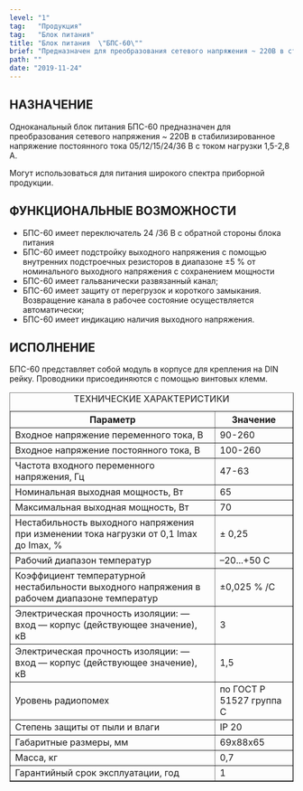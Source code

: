 ```yaml
---
level: "1"
tag:   "Продукция"
tag:   "Блок питания"
title: "Блок питания  \"БПС-60\""
brief: "Предназначен для преобразования сетевого напряжения ~ 220В в стабилизированное напряжение постоянного тока 05/12/15/24/36 В с током нагрузки 1,5-2,8 А."
path: ""
date: "2019-11-24"
---
```


<h2>НАЗНАЧЕНИЕ</h2>
<p>Одноканальный блок питания БПС-60 предназначен для преобразования сетевого напряжения ~ 220В в стабилизированное напряжение постоянного тока&nbsp;05/12/15/24/36 В с током нагрузки 1,5-2,8 А.</p>
<p>Могут использоваться для питания широкого спектра приборной продукции.</p>
<h2>ФУНКЦИОНАЛЬНЫЕ ВОЗМОЖНОСТИ</h2>
<ul>
<li>БПС-60 имеет переключатель 24 /36 В с обратной стороны блока питания</li>
<li>БПС-60 имеет подстройку выходного напряжения с помощью внутренних подстроечных резисторов в диапазоне &plusmn;5 % от номинального выходного напряжения с сохранением мощности</li>
<li>БПС-60 имеет гальванически развязанный канал;</li>
<li>БПС-60 имеет защиту от перегрузок и короткого замыкания. Возвращение канала в рабочее состояние осуществляется автоматически;</li>
<li>БПС-60 имеет индикацию наличия выходного напряжения.</li>
</ul>
<h2>ИСПОЛНЕНИЕ</h2>
<p>БПС-60 представляет собой модуль в корпусе для крепления на DIN рейку. Проводники присоединяются с помощью винтовых клемм.</p>
<table border="1" class="tech-table"><caption>ТЕХНИЧЕСКИЕ ХАРАКТЕРИСТИКИ</caption>
<tbody>
<tr><th>Параметр</th><th>Значение</th></tr>
<tr>
<td class="td-1">Входное напряжение переменного тока, В</td>
<td class="td-2">90-260</td>
</tr>
<tr>
<td class="td-1">Входное напряжение постоянного тока, В</td>
<td class="td-2">100-260</td>
</tr>
<tr>
<td class="td-1">Частота входного переменного напряжения, Гц</td>
<td class="td-2">47-63</td>
</tr>
<tr>
<td class="td-1">Номинальная выходная мощность, Вт</td>
<td class="td-2">65</td>
</tr>
<tr>
<td class="td-1">Максимальная выходная мощность, Вт</td>
<td class="td-2">70</td>
</tr>
<tr>
<td class="td-1">Нестабильность выходного напряжения при изменении тока нагрузки от 0,1 Imax до Imax, %</td>
<td class="td-2">&plusmn; 0,25</td>
</tr>
<tr>
<td class="td-1">Рабочий диапазон температур</td>
<td class="td-2">&ndash;20...+50 C</td>
</tr>
<tr>
<td class="td-1">Коэффициент температурной нестабильности выходного напряжения в рабочем диапазоне температур</td>
<td class="td-2">&plusmn;0,025 % /C</td>
</tr>
<tr>
<td class="td-1">Электрическая прочность изоляции: &mdash; вход &mdash; корпус (действующее значение), кВ</td>
<td class="td-2">3</td>
</tr>
<tr>
<td class="td-1">Электрическая прочность изоляции: &mdash; вход &mdash; корпус (действующее значение), кВ</td>
<td class="td-2">1,5</td>
</tr>
<tr>
<td class="td-1">Уровень радиопомех</td>
<td class="td-2">по ГОСТ Р 51527 группа С</td>
</tr>
<tr>
<td class="td-1">Степень защиты от пыли и влаги</td>
<td class="td-2">IP 20</td>
</tr>
<tr>
<td class="td-1">Габаритные размеры, мм</td>
<td class="td-2">69х88х65</td>
</tr>
<tr>
<td class="td-1">Масса, кг</td>
<td class="td-2">0,7</td>
</tr>
<tr>
<td class="td-1">Гарантийный срок эксплуатации, год</td>
<td class="td-2">1</td>
</tr>
</tbody>
</table>
